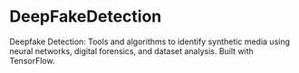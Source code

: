 # DeepFakeDetection
Deepfake Detection: Tools and algorithms to identify synthetic media using neural networks, digital forensics, and dataset analysis. Built with TensorFlow.
